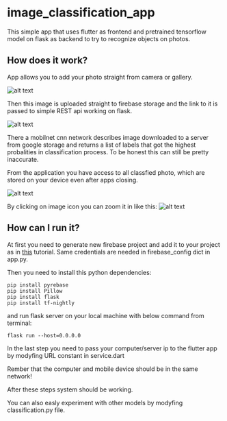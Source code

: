 # image_classification_app

This simple app that uses flutter as frontend and pretrained tensorflow model on flask as backend to try to recognize objects on photos.

## How does it work?

App allows you to add your photo straight from camera or gallery.


![alt text](https://raw.githubusercontent.com/ZbigniewTomanek/image_classification_with_flutter/master/images/add_photo.png)

Then this image is uploaded straight to firebase storage and the link to it is passed to simple REST api working on flask.

![alt text](https://raw.githubusercontent.com/ZbigniewTomanek/image_classification_with_flutter/master/images/working.png)

There a mobilnet cnn network describes image downloaded to a server from google storage and returns a list of labels that got the highest probalities in classification process. To be honest this can still be pretty inaccurate.

From the application you have access to all classfied photo, which are stored on your device even after apps closing.

![alt text](https://raw.githubusercontent.com/ZbigniewTomanek/image_classification_with_flutter/master/images/many.png)

 

By clicking on image icon you can zoom it in like this:
![alt text](https://raw.githubusercontent.com/ZbigniewTomanek/image_classification_with_flutter/master/images/cliff.png)


## How can I run it?

At first you need to generate new firebase project and add it to your project as in [this](https://firebase.google.com/docs/flutter/setup)
 tutorial. Same credentials are needed in firebase_config dict in app.py.
 
Then you need to install this python dependencies:

```
pip install pyrebase
pip install Pillow
pip install flask
pip install tf-nightly
```

and run flask server on your local machine with below command from terminal:
```
flask run --host=0.0.0.0
```


In the last step you need to pass your computer/server ip to the flutter app by modyfing URL constant in service.dart

Rember that the computer and mobile device should be in the same network!

After these steps system should be working.

You can also easly experiment with other models by modyfing classification.py file.

